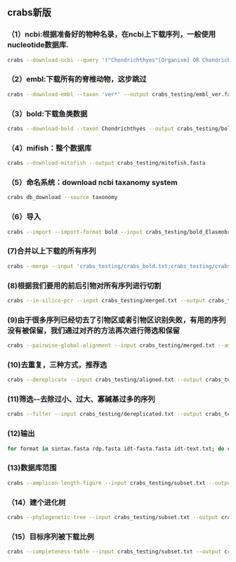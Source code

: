 ## crabs新版
### （1）ncbi:根据准备好的物种名录，在ncbi上下载序列，一般使用nucleotide数据库.
```bash 
crabs --download-ncbi --query '("Chondrichthyes"[Organism] OR Chondrichthyes[All Fields]) AND (mitochondrion[filter] AND ("100"[SLEN] : "25000"[SLEN]))' --species species.txt --output crabs_testing/ncbi_chondrichthyes.fasta --email johndoe@gmail.com --database nucleotide
```
### （2）embl:下载所有的脊椎动物，这步跳过
```bash
crabs --download-embl --taxon 'ver*' --output crabs_testing/embl_ver.fasta
```
### （3）bold:下载鱼类数据
```bash
crabs --download-bold --taxon Chondrichthyes --output crabs_testing/bold_Chondrichthyes.fasta; done
```
### （4）mifish：整个数据库
```bash
crabs --download-mitofish --output crabs_testing/mitofish.fasta
```
### （5）命名系统：download ncbi taxanomy system
```bash
crabs db_download --source taxonomy
```
### （6）导入
```bash
crabs --import --import-format bold --input crabs_testing/bold_Elasmobranchii.fasta --names crabs_testing/names.dmp --nodes crabs_testing/nodes.dmp --acc2tax crabs_testing/nucl_gb.accession2taxid --output crabs_testing/crabs_bold.txt --ranks 'superkingdom;phylum;class;order;family;genus;species'
```
### (7)合并以上下载的所有序列
```bash
crabs --merge --input 'crabs_testing/crabs_bold.txt;crabs_testing/crabs_mitofish.txt;crabs_testing/crabs_ncbi.txt' --uniq --output crabs_testing/merged.txt
```
### (8)根据我们要用的前后引物对所有序列进行切割
```bash
crabs --in-silico-pcr --input crabs_testing/merged.txt --output crabs_testing/insilico.txt --forward GACCCTATGGAGCTTTAGAC --reverse CGCTGTTATCCCTADRGTAACT
```
### (9)由于很多序列已经切去了引物区或者引物区识别失败，有用的序列没有被保留，我们通过对齐的方法再次进行筛选和保留
```bash
crabs --pairwise-global-alignment --input crabs_testing/merged.txt --amplicons crabs_testing/insilico.txt --output crabs_testing/aligned.txt --forward GACCCTATGGAGCTTTAGAC --reverse CGCTGTTATCCCTADRGTAACT --size-select 10000 --percent-identity 0.95 --coverage 0.95
```
### (10)去重复，三种方式，推荐选
```bash
crabs --dereplicate --input crabs_testing/aligned.txt --output crabs_testing/dereplicated.txt --dereplication-method 'unique_species'
```
### (11)筛选--去除过小、过大、寡碱基过多的序列
```bash
crabs --filter --input crabs_testing/dereplicated.txt --output crabs_testing/filtered.txt --minimum-length 100 --maximum-length 300 --maximum-n 1 --environmental --no-species-id --rank-na 2
```
### (12)输出
```bash
for format in sintax.fasta rdp.fasta idt-fasta.fasta idt-text.txt; do crabs --export --input crabs_testing/subset.txt --output crabs_testing/chondrichthyes_${format} --export-format ${format%%.*}; done
```
### (13)数据库范围
```bash
crabs --amplicon-length-figure --input crabs_testing/subset.txt --output crabs_testing/amplicon-length-figure.png --tax-level 4
```
### （14）建个进化树
```bash
crabs --phylogenetic-tree --input crabs_testing/subset.txt --output crabs_testing/phylo --tax-level 4 --species 'Carcharodon carcharias+Squalus acanthias'
```
### （15）目标序列被下载比例
```bash
crabs --completeness-table --input crabs_testing/subset.txt --output crabs_testing/completeness.txt --names crabs_testing/names.dmp --nodes crabs_testing/nodes.dmp --species 'Carcharodon carcharias+Squalus acanthias'
```

